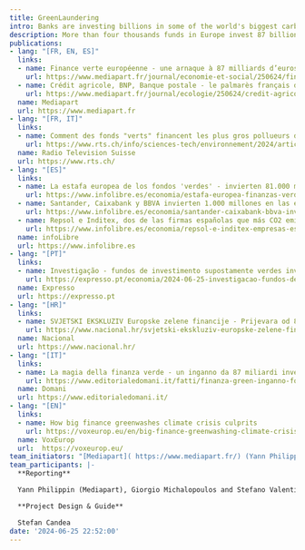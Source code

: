 ```yaml
---
title: GreenLaundering 
intro: Banks are investing billions in some of the world's biggest carbon emitters using environmentally friendly labels.
description: More than four thousands funds in Europe invest 87 billions euros in the 200 most polluting companies. Such investments are being marketed as green under a faulty EU’s Sustainable Finance Disclosure Regulation (SFDR). EU-regulated "green funds" have been marketing investments in the world's largest carbon or greenhouse gas emitting companies. Their “green” operations are in fields with the most carbon-intensive economic sectors such as oil, gas and coal, aviation, steel production, agribusiness and fashion. Read more about the EU GreenLaundering across the EIC network members and partners. 
publications:
- lang: "[FR, EN, ES]"
  links:
  - name: Finance verte européenne - une arnaque à 87 milliards d’euros
    url: https://www.mediapart.fr/journal/economie-et-social/250624/finance-verte-europeenne-une-arnaque-87-milliards-d-euros
  - name: Crédit agricole, BNP, Banque postale - le palmarès français des faux investissements verts
    url: https://www.mediapart.fr/journal/ecologie/250624/credit-agricole-bnp-banque-postale-le-palmares-francais-des-faux-investissements-verts
  name: Mediapart
  url: https://www.mediapart.fr
- lang: "[FR, IT]"
  links:
  - name: Comment des fonds "verts" financent les plus gros pollueurs de la planète
    url: https://www.rts.ch/info/sciences-tech/environnement/2024/article/comment-des-fonds-verts-financent-les-plus-gros-pollueurs-de-la-planete-28549208.html
  name: Radio Television Suisse
  url: https://www.rts.ch/ 
- lang: "[ES]"
  links:
  - name: La estafa europea de los fondos 'verdes' - invierten 81.000 millones en los 200 mayores emisores de CO2
    url: https://www.infolibre.es/economia/estafa-europea-finanzas-verdes-fondos-sostenibles-invierten-81-000-millones-200-empresas-contaminantes-mundo_1_1821603.html 
  - name: Santander, Caixabank y BBVA invierten 1.000 millones en las empresas más contaminantes del mundo
    url: https://www.infolibre.es/economia/santander-caixabank-bbva-invierten-1-000-millones-200-empresas-contaminantes-mundo_1_1824678.html
  - name: Repsol e Inditex, dos de las firmas españolas que más CO2 emiten, reciben 10.000 millones de fondos ‘verdes’
    url: https://www.infolibre.es/economia/repsol-e-inditex-empresas-espanolas-co2-reciben-10-000-millones-fondos-inversion-verdes_1_1823916.html?utm_source=infoLibre&utm_campaign=b3b0329cd7-Portadademanana_COPY_01&utm_medium=email&utm_term=0_1967a1cfd3-b3b0329cd7-105386081&s=09
  name: infoLibre
  url: https://www.infolibre.es
- lang: "[PT]"
  links:
  - name: Investigação - fundos de investimento supostamente verdes investiram 81 mil milhões de euros nas empresas que mais emitem CO2
    url: https://expresso.pt/economia/2024-06-25-investigacao-fundos-de-investimento-supostamente-verdes-investiram--81-mil-milhoes-de-euros-nas-empresas-que-mais-emitem-co2-8f1a5947
  name: Expresso
  url: https://expresso.pt
- lang: "[HR]"
  links:
  - name: SVJETSKI EKSKLUZIV Europske zelene financije - Prijevara od 87 milijardi eura
    url: https://www.nacional.hr/svjetski-ekskluziv-europske-zelene-financije-prijevara-od-87-milijardi-eura/
  name: Nacional
  url: https://www.nacional.hr/
- lang: "[IT]"
  links:
  - name: La magia della finanza verde - un inganno da 87 miliardi investiti in aziende che inquinano
    url: https://www.editorialedomani.it/fatti/finanza-green-inganno-fondi-investimento-sostenibili-investimenti-settori-inquinanti-inchiesta-eic-mrxcuj6w
  name: Domani  
  url: https://www.editorialedomani.it/
- lang: "[EN]"
  links:
  - name: How big finance greenwashes climate crisis culprits
    url: https://voxeurop.eu/en/big-finance-greenwashing-climate-crisis-culprits/ 
  name: VoxEurop
  url:  https://voxeurop.eu/ 
team_initiators: "[Mediapart]( https://www.mediapart.fr/) (Yann Philippin) and [VoxEurop](https://voxeurop.eu/) (Stefano Valentino)"
team_participants: |-
  **Reporting**

  Yann Philippin (Mediapart), Giorgio Michalopoulos and Stefano Valentino (Voxeurop), Mathilde Farine and Matthieu Hoffstetter (Radio Television Suisse), Micael Pereira (Expresso), Stefano Vergine (Domani), Begona Ramirez (infoLibre), Blaz Zgaga (Nacional), Natalia M. (EIC).

  **Project Design & Guide**

  Stefan Candea
date: '2024-06-25 22:52:00'
---
```


